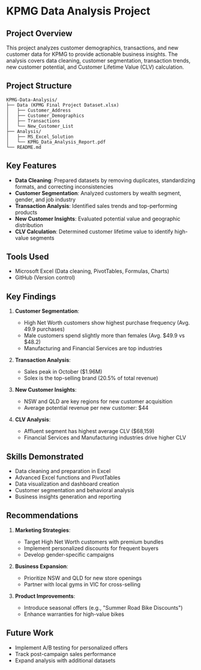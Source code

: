 # KPMG Data Analysis Project

## Project Overview
This project analyzes customer demographics, transactions, and new customer data for KPMG to provide actionable business insights. The analysis covers data cleaning, customer segmentation, transaction trends, new customer potential, and Customer Lifetime Value (CLV) calculation.

## Project Structure
```
KPMG-Data-Analysis/
├── Data (KPMG Final Project Dataset.xlsx)
│   ├── Customer_Address
│   ├── Customer_Demographics
│   ├── Transactions
│   └── New_Customer_List
├── Analysis/
│   ├── MS_Excel_Solution
│   └── KPMG_Data_Analysis_Report.pdf
└── README.md
```

## Key Features
- **Data Cleaning**: Prepared datasets by removing duplicates, standardizing formats, and correcting inconsistencies
- **Customer Segmentation**: Analyzed customers by wealth segment, gender, and job industry
- **Transaction Analysis**: Identified sales trends and top-performing products
- **New Customer Insights**: Evaluated potential value and geographic distribution
- **CLV Calculation**: Determined customer lifetime value to identify high-value segments

## Tools Used
- Microsoft Excel (Data cleaning, PivotTables, Formulas, Charts)
- GitHub (Version control)

## Key Findings
1. **Customer Segmentation**:
   - High Net Worth customers show highest purchase frequency (Avg. 49.9 purchases)
   - Male customers spend slightly more than females (Avg. $49.9 vs $48.2)
   - Manufacturing and Financial Services are top industries

2. **Transaction Analysis**:
   - Sales peak in October ($1.96M)
   - Solex is the top-selling brand (20.5% of total revenue)

3. **New Customer Insights**:
   - NSW and QLD are key regions for new customer acquisition
   - Average potential revenue per new customer: $44

4. **CLV Analysis**:
   - Affluent segment has highest average CLV ($68,159)
   - Financial Services and Manufacturing industries drive higher CLV

## Skills Demonstrated
- Data cleaning and preparation in Excel
- Advanced Excel functions and PivotTables
- Data visualization and dashboard creation
- Customer segmentation and behavioral analysis
- Business insights generation and reporting

## Recommendations
1. **Marketing Strategies**:
   - Target High Net Worth customers with premium bundles
   - Implement personalized discounts for frequent buyers
   - Develop gender-specific campaigns

2. **Business Expansion**:
   - Prioritize NSW and QLD for new store openings
   - Partner with local gyms in VIC for cross-selling

3. **Product Improvements**:
   - Introduce seasonal offers (e.g., "Summer Road Bike Discounts")
   - Enhance warranties for high-value bikes

## Future Work
- Implement A/B testing for personalized offers
- Track post-campaign sales performance
- Expand analysis with additional datasets
